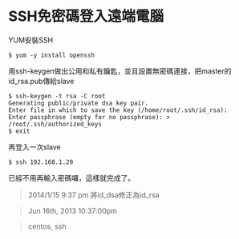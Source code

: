 # SSH免密碼登入遠端電腦

YUM安裝SSH

	$ yum -y install openssh

用ssh-keygen做出公用和私有鑰匙，並且設置無密碼連接，把master的id\_rsa.pub傳給slave

	
	$ ssh-keygen -t rsa -C root
	Generating public/private dsa key pair.
	Enter file in which to save the key (/home/root/.ssh/id_rsa):
	Enter passphrase (empty for no passphrase): > /root/.ssh/authorized_keys
	$ exit

再登入一次slave

	$ ssh 192.168.1.29

已經不用再輸入密碼囉，這樣就完成了。

> 2014/1/15 9:37 pm 將id_dsa修正為id_rsa

> Jun 16th, 2013 10:37:00pm

> centos, ssh